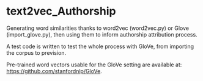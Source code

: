 # text2vec_Authorship

Generating word similarities thanks to word2vec (word2vec.py) or Glove (import_glove.py), then using them to inform authorship attribution process. 

A test code is written to test the whole process with GloVe, from importing the corpus to prevision.

Pre-trained word vectors usable for the GloVe setting are available at: https://github.com/stanfordnlp/GloVe.

